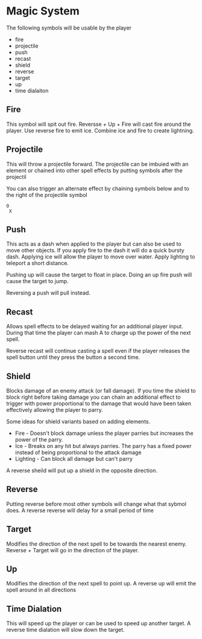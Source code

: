 
# Magic System

The following symbols will be usable by the player 

* fire
* projectile
* push
* recast
* shield
* reverse
* target
* up
* time dialaiton

## Fire

This symbol will spit out fire. Reversse + Up + Fire will cast fire around the player. Use reverse fire to emit ice. Combine ice and fire to create lightning.

## Projectile

This will throw a projectile forward. The projectile can be imbuied with an element or chained into other spell effects by putting symbols after the projectil

You can also trigger an alternate effect by chaining symbols below and to the right of the projectile symbol

```
O
 X
```

## Push

This acts as a dash when applied to the player but can also be used to move other objects. If you apply fire to the dash it will do a quick bursty dash. Applying ice will allow the player to move over water. Apply lighting to teleport a short distance.

Pushing up will cause the target to float in place. Doing an up fire push will cause the target to jump.

Reversing a push will pull instead.

## Recast

Allows spell effects to be delayed waiting for an additional player input. During that time the player can mash A to charge up the power of the next spell.

Reverse recast will continue casting a spell even if the player releases the spell button until they press the button a second time.

## Shield

Blocks damage of an enemy attack (or fall damage). If you time the shield to block right before taking damage you can chain an additional effect to trigger with power proportional to the damage that would have been taken effectively allowing the player to parry.

Some ideas for shield variants based on adding elements.

* Fire - Doesn't block damage unless the player parries but increases the power of the parry.
* Ice - Breaks on any hit but always parries. The parry has a fixed power instead of being proportional to the attack damage
* Lighting - Can block all damage but can't parry

A reverse sheild will put up a shield in the opposite direction.

## Reverse

Putting reverse before most other symbols will change what that sybmol does. A reverse reverse will delay for a small period of time

## Target

Modifies the direction of the next spell to be towards the nearest enemy. Reverse + Target will go in the direction of the player.

## Up

Modifies the direction of the next spell to point up. A reverse up will emit the spell around in all directions

## Time Dialation

This will speed up the player or can be used to speed up another target. A reverse time dialation will slow down the target.